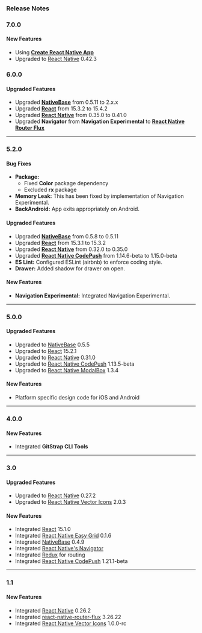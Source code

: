 ### Release Notes

### 7.0.0

#### New Features

*   Using [**Create React Native App**](https://github.com/react-community/create-react-native-app)
*   Upgraded to [React Native](https://github.com/facebook/react-native) 0.42.3

### 6.0.0

#### Upgraded Features

*   Upgraded [**NativeBase**](https://github.com/GeekyAnts/NativeBase) from 0.5.11 to 2.x.x
*   Upgraded [**React**](https://facebook.github.io/react/) from 15.3.2 to 15.4.2
*   Upgraded [**React Native**](https://github.com/facebook/react-native) from 0.35.0 to 0.41.0
*   Upgraded **Navigator** from **Navigation Experimental** to [**React Native Router Flux**](https://github.com/aksonov/react-native-router-flux)

* * *

### 5.2.0

#### Bug Fixes

*   **Package:**
    *   Fixed **Color** package dependency
    *   Excluded **rx** package
*   **Memory Leak:** This has been fixed by implementation of Navigation Experimental.
*   **BackAndroid:** App exits appropriately on Android.

#### Upgraded Features

*   Upgraded [**NativeBase**](https://github.com/GeekyAnts/NativeBase) from 0.5.8 to 0.5.11
*   Upgraded [**React**](https://facebook.github.io/react/) from 15.3.1 to 15.3.2
*   Upgraded [**React Native**](https://github.com/facebook/react-native) from 0.32.0 to 0.35.0
*   Upgraded [**React Native CodePush**](https://github.com/Microsoft/react-native-code-push) from 1.14.6-beta to 1.15.0-beta
*   **ES Lint:** Configured ESLint (airbnb) to enforce coding style.
*   **Drawer:** Added shadow for drawer on open.

#### New Features

*   **Navigation Experimental:** Integrated Navigation Experimental.

* * *

### 5.0.0

#### Upgraded Features

*   Upgraded to [NativeBase](https://github.com/GeekyAnts/NativeBase) 0.5.5
*   Upgraded to [React](https://facebook.github.io/react/) 15.2.1
*   Upgraded to [React Native](https://github.com/facebook/react-native) 0.31.0
*   Upgraded to [React Native CodePush](https://github.com/Microsoft/react-native-code-push) 1.13.5-beta
*   Upgraded to [React Native ModalBox](https://github.com/maxs15/react-native-modalbox) 1.3.4

#### New Features

*   Platform specific design code for iOS and Android

* * *

### 4.0.0

#### New Features

*   Integrated **GitStrap CLI Tools**

* * *

### 3.0

#### Upgraded Features

*   Upgraded to [React Native](https://facebook.github.io/react-native/) 0.27.2
*   Upgraded to [React Native Vector Icons](https://github.com/oblador/react-native-vector-icons) 2.0.3

#### New Features

*   Integrated [React](https://facebook.github.io/react/) 15.1.0
*   Integrated [React Native Easy Grid](https://github.com/GeekyAnts/react-native-easy-grid) 0.1.6
*   Integrated [NativeBase](https://github.com/GeekyAnts/NativeBase) 0.4.9
*   Integrated [React Native's Navigator](https://facebook.github.io/react-native/docs/navigator.html)
*   Integrated [Redux](http://redux.js.org/) for routing
*   Integrated [React Native CodePush](https://github.com/Microsoft/react-native-code-push) 1.21.1-beta

* * *

### 1.1

#### New Features

*   Integrated [React Native](https://github.com/facebook/react-native) 0.26.2
*   Integrated [react-native-router-flux](https://github.com/aksonov/react-native-router-flux) 3.26.22
*   Integrated [React Native Vector Icons](https://github.com/oblador/react-native-vector-icons) 1.0.0-rc
